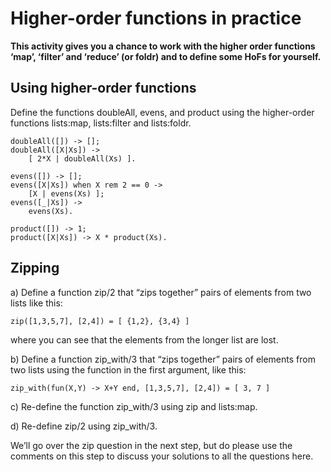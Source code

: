 # Higher-order functions in practice
**This activity gives you a chance to work with the higher order functions ‘map’, ‘filter’ and ‘reduce’ (or foldr) and to define some HoFs for yourself.**

## Using higher-order functions
Define the functions doubleAll, evens, and product using the higher-order functions lists:map, lists:filter and lists:foldr.

```
doubleAll([]) -> [];
doubleAll([X|Xs]) ->
    [ 2*X | doubleAll(Xs) ].

evens([]) -> [];
evens([X|Xs]) when X rem 2 == 0 ->
    [X | evens(Xs) ];
evens([_|Xs]) ->
    evens(Xs).

product([]) -> 1;
product([X|Xs]) -> X * product(Xs).
```

## Zipping
a) Define a function zip/2 that “zips together” pairs of elements from two lists like this:
```
zip([1,3,5,7], [2,4]) = [ {1,2}, {3,4} ]
```

where you can see that the elements from the longer list are lost.

b) Define a function zip_with/3 that “zips together” pairs of elements from two lists using the function in the first argument, like this:

```
zip_with(fun(X,Y) -> X+Y end, [1,3,5,7], [2,4]) = [ 3, 7 ]
```

c) Re-define the function zip_with/3 using zip and lists:map.

d) Re-define zip/2 using zip_with/3.

We’ll go over the zip question in the next step, but do please use the comments on this step to discuss your solutions to all the questions here.
